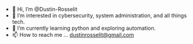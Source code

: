 - 👋 Hi, I’m @Dustin-Rosselit
- 👀 I’m interested in cybersecurity, system administration, and all things tech.
- 🌱 I’m currently learning python and exploring automation.
- 📫 How to reach me ... dustinrosselit@gmail.com

<!---
Dustin-Rosselit/Dustin-Rosselit is a ✨ special ✨ repository because its `README.md` (this file) appears on your GitHub profile.
You can click the Preview link to take a look at your changes.
--->
